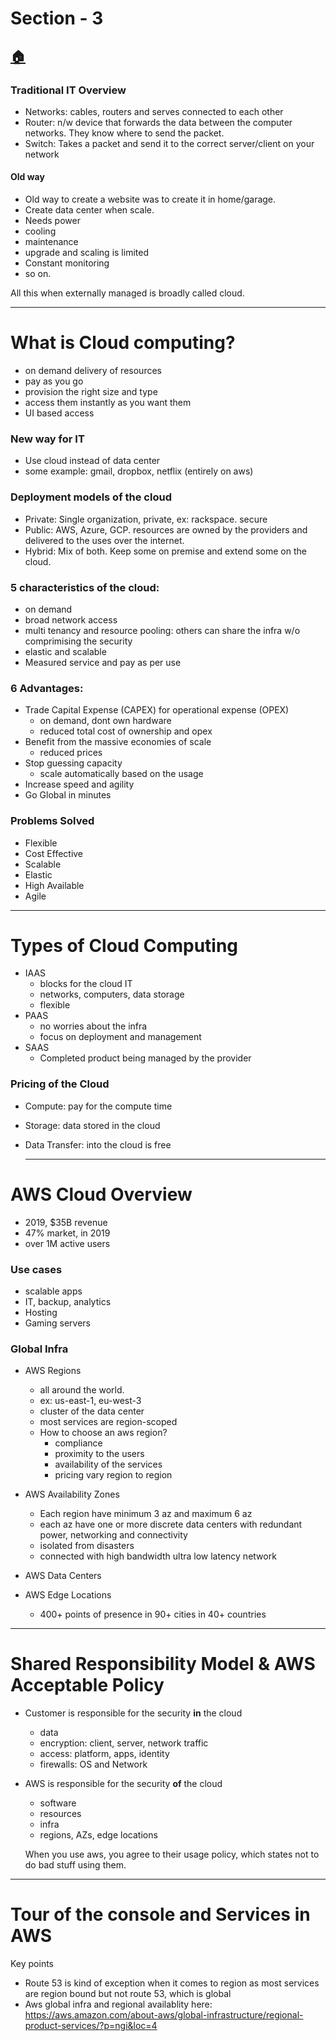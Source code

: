 # Section - 3 
[🏠](https://apoorvyadav1111.github.io/aws-ccp-udemy-notes/)
---
### Traditional IT Overview

- Networks: cables, routers and serves connected to each other
- Router: n/w device that forwards the data between the computer networks. They know where to send the packet.
- Switch: Takes a packet and send it to the correct server/client on your network

#### Old way
- Old way to create a website was to create it in home/garage.
- Create data center when scale.
- Needs power
- cooling
- maintenance
- upgrade and scaling is limited
- Constant monitoring
- so on.

All this when externally managed is broadly called cloud.

---
# What is Cloud computing?

- on demand delivery of resources
- pay as you go
- provision the right size and type
- access them instantly as you want them
- UI based access

### New way for IT
- Use cloud instead of data center
- some example: gmail, dropbox, netflix (entirely on aws)

### Deployment models of the cloud
- Private: Single organization, private, ex: rackspace. secure
- Public: AWS, Azure, GCP. resources are owned by the providers and delivered to the uses over the internet.
- Hybrid: Mix of both. Keep some on premise and extend some on the cloud.

### 5 characteristics of the cloud:
- on demand
- broad network access
- multi tenancy and resource pooling: others can share the infra w/o comprimising the security
- elastic and scalable
- Measured service and pay as per use

### 6 Advantages:
- Trade Capital Expense (CAPEX) for operational expense (OPEX)
    - on demand, dont own hardware
    - reduced total cost of ownership and opex
- Benefit from the massive economies of scale
  - reduced prices
- Stop guessing capacity
  - scale automatically based on the usage
- Increase speed and agility
- Go Global in minutes

### Problems Solved
- Flexible
- Cost Effective
- Scalable
- Elastic
- High Available
- Agile

---

# Types of Cloud Computing
- IAAS
  - blocks for the cloud IT
  - networks, computers, data storage
  - flexible
- PAAS
  - no worries about the infra
  - focus on deployment and management
- SAAS
  - Completed product being managed by the provider
 


### Pricing of the Cloud
- Compute: pay for the compute time
- Storage: data stored in the cloud
- Data Transfer: into the cloud is free

  ---

# AWS Cloud Overview
- 2019, $35B revenue
- 47% market, in 2019
- over 1M active users


### Use cases
- scalable apps
- IT, backup, analytics
- Hosting
- Gaming servers

### Global Infra
- AWS Regions
  - all around the world.
  - ex: us-east-1, eu-west-3
  - cluster of the data center
  - most services are region-scoped
  - How to choose an aws region?
    - compliance
    - proximity to the users
    - availability of the services
    - pricing vary region to region
- AWS Availability Zones
  - Each region have minimum 3 az and maximum 6 az
  - each az have one or more discrete data centers with redundant power, networking and connectivity
  - isolated from disasters
  - connected with high bandwidth ultra low latency network

- AWS Data Centers
- AWS Edge Locations
  - 400+ points of presence in 90+ cities in 40+ countries

---

# Shared Responsibility Model & AWS Acceptable Policy

- Customer is responsible for the security **in** the cloud
  - data
  - encryption: client, server, network traffic
  - access: platform, apps, identity
  - firewalls: OS and Network
- AWS is responsible for the security **of** the cloud
  - software
  - resources
  - infra
  - regions, AZs, edge locations

  When you use aws, you agree to their usage policy, which states not to do bad stuff using them.

--- 

# Tour of the console and Services in AWS

Key points
- Route 53 is kind of exception when it comes to region as most services are region bound but not route 53, which is global
- Aws global infra and regional availablity here: https://aws.amazon.com/about-aws/global-infrastructure/regional-product-services/?p=ngi&loc=4

  
